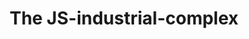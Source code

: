 ---
layout: bookmark
title: The JS-industrial-complex
tags:
  - Bookmarks
  - JavaScript
created: '2023-04-11T23:43:08.199Z'
link: https://twitter.com/slightlylate/status/1577745444393734145
id: 555701734
excerpt: >-
  “The JS-industrial-complex are complexity merchants. 


  They sell increasingly baroque solutions to imagined problems, or challenges
  created by the JS-industrial-complex itself.


  It's mostly nonsense.”
image: https://pbs.twimg.com/profile_images/1403146753080131588/NOekA3Jf_200x200.jpg
---